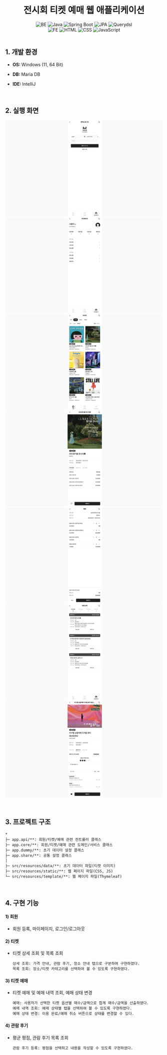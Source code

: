 <div align="center">
  <h1>전시회 티켓 예매 웹 애플리케이션</h1>
</div>

<div align="center">
  <img alt="BE" src="https://img.shields.io/badge/BE-%23424242.svg?style=flat-square&logo=&logoColor=%23C6F7E9" />
  <img alt="Java" src="https://img.shields.io/badge/Java-%23C6F7E9.svg?style=flat-square&logo=&logoColor=%23424242" />
  <img alt="Spring Boot" src="https://img.shields.io/badge/Spring%20Boot-%23C6F7E9.svg?style=flat-square&logo=&logoColor=%23424242" />
  <img alt="JPA" src="https://img.shields.io/badge/JPA-%23C6F7E9.svg?style=flat-square&logo=&logoColor=%23424242" />
  <img alt="Querydsl" src="https://img.shields.io/badge/Querydsl-%23C6F7E9.svg?style=flat-square&logo=&logoColor=%23424242" />
  <br>
  <img alt="FE" src="https://img.shields.io/badge/FE-%23424242.svg?style=flat-square&logo=&logoColor=%23C6F7E9" />
  <img alt="HTML" src="https://img.shields.io/badge/HTML-%23C6F7E9.svg?style=flat-square&logo=&logoColor=%23424242" />
  <img alt="CSS" src="https://img.shields.io/badge/CSS-%23C6F7E9.svg?style=flat-square&logo=&logoColor=%23424242" />
  <img alt="JavaScript" src="https://img.shields.io/badge/JavaScript-%23C6F7E9.svg?style=flat-square&logo=&logoColor=%23424242" />
</div>
<br>

<div align="left">
  <h2>1. 개발 환경</h2>

- <p><b>OS: </b>Windows (11, 64 Bit)</p>
- <p><b>DB: </b>Maria DB</p>
- <p><b>IDE: </b>IntelliJ</p>
</div>
<br>

<div align="left">
  <h2>2. 실행 화면</h2>

![Alt text](./github/23-01-01.png)
![Alt text](./github/23-01-02.png)
![Alt text](./github/23-01-03.png)
![Alt text](./github/23-01-04.png)
![Alt text](./github/23-01-05.png)
![Alt text](./github/23-01-06.png)
![Alt text](./github/23-01-07.png)
</div>
<br>

<div align="left">
  <h2>3. 프로젝트 구조</h2>

  ```
  *
  ├─ app.api/**: 회원/티켓/예매 관련 컨트롤러 클래스
  ├─ app.core/**: 회원/티켓/예매 관련 도메인/서비스 클래스
  ├─ app.dummy/**: 초기 데이터 설정 클래스
  ├─ app.share/**: 공통 설정 클래스
  │
  ├─ src/resources/data/**: 초기 데이터 파일(티켓 이미지)
  ├─ src/resources/static/**: 웹 페이지 파일(CSS, JS)
  └─ src/resources/template/**: 웹 페이지 파일(Thymeleaf)
  ```
</div>
<br>

<div align="left">
  <h2>4. 구현 기능</h2>

#### 1) 회원
- 회원 등록, 마이페이지, 로그인/로그아웃
#### 2) 티켓
- 티켓 상세 조회 및 목록 조회

  ```
  상세 조회: 가격 안내, 관람 후기, 장소 안내 탭으로 구분하여 구현하였다.
  목록 조회: 장소/티켓 카테고리를 선택하여 볼 수 있도록 구현하였다.
  ```
#### 3) 티켓 예매
- 티켓 예매 및 예매 내역 조회, 예매 상태 변경

  ```
  예매: 사용자가 선택한 티켓 옵션별 매수/금액으로 합계 매수/금액을 산출하였다.
  예매 내역 조회: 예매 상태별 탭을 선택하여 볼 수 있도록 구현하였다.
  예매 상태 변경: 이용 완료/예매 취소 버튼으로 상태를 변경할 수 있다.
  ```
#### 4) 관람 후기
- 평균 평점, 관람 후기 목록 조회

  ```
  관람 후기 등록: 평점을 선택하고 내용을 작성할 수 있도록 구현하였다.
  ```
</div>